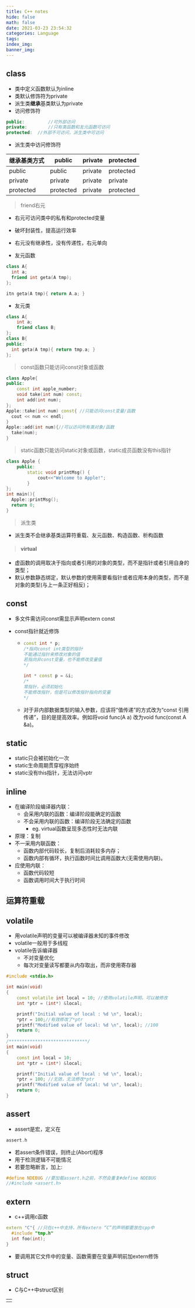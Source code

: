 ```yaml
---
title: C++ notes
hide: false
math: false
date: 2021-03-23 23:54:32
categories: Language
tags:
index_img:
banner_img:
---
```


## class

* 类中定义函数默认为inline
* 类默认修饰符为private
* 派生类**继承**基类默认为private
* 访问修饰符

```c++
public:			//可外部访问
private: 		//只有类函数和友元函数可访问
protected:	//外部不可访问，派生类中可访问
```

* 派生类中访问修饰符

| 继承基类方式 | public    | private | protected |
| ------------ | --------- | ------- | --------- |
| public       | public    | private | protected |
| private      | private   | private | private   |
| protected    | protected | private | protected |

> friend右元

* 右元可访问类中的私有和protected变量

* 破坏封装性，提高运行效率
* 右元没有继承性，没有传递性，右元单向
* 友元函数

```c++
class A{
  int a;
  friend int geta(A tmp);
};

itn geta(A tmp){ return A.a; }
```

* 友元类

```c++
class A{
	int a;
	friend class B;
};
class B{
public:
  int geta(A tmp){ return tmp.a; }
};
```

> const函数只能访问const对象或函数

```c++
class Apple{
public:
    const int apple_number;
    void take(int num) const;
    int add(int num);
};
Apple::take(int num) const{ //只能访问const变量/函数
  cout << num << endl;
}
Apple::add(int num){//可以访问所有类对象/函数
  take(num);
}
```

> static函数只能访问static对象或函数，static成员函数没有this指针

```c++
class Apple { 
    public:
        static void printMsg() {
            cout<<"Welcome to Apple!"; 
        }
};
int main(){
  Apple::printMsg();
  return 0;
}
```

> 派生类

* 派生类不会继承基类运算符重载、友元函数、构造函数、析构函数

> #### virtual

* 虚函数的调用取决于指向或者引用的对象的类型，而不是指针或者引用自身的类型；
* 默认参数静态绑定，默认参数的使用需要看指针或者应用本身的类型，而不是对象的类型(与上一条正好相反)；

## const

* 多文件需访问const需显示声明extern const

* const指针就近修饰

  * ```c++
    const int * p; 
    /*指向const int类型的指针
    不能通过指针来修改对象的值
    若指向非const变量，也不能修改变量值
    */
    
    int * const p = &i;
    /*
    常指针，必须初始化
    不能修改指针，但是可以修改指针指向的变量
    */
    ```

  * 对于非内部数据类型的输入参数，应该将“值传递”的方式改为“const 引用传递”，目的是提高效率。例如将void func(A a) 改为void func(const A &a)。

## static

* static只会被初始化一次
* static生命周期贯穿程序始终
* static没有this指针，无法访问vptr

## inline

* 在编译阶段编译器内联：
  * 会采用内联的函数：编译阶段能确定的函数
  * 不会采用内联的函数：编译阶段无法确定的函数
    * eg. virtual函数呈现多态性时无法内联
* 原理：复制
* 不一采用内联函数：
  * 函数内部代码较长，复制后消耗较多内存；
  * 函数内部有循环，执行函数时间比调用函数大(无需使用内联)。
* 应使用内联：
  * 函数代码较短
  * 函数调用时间大于执行时间

## 运算符重载

## volatile

* 用volatile声明的变量可以被编译器未知的事件修改
* volatile一般用于多线程
* volatile告诉编译器
  * 不对变量优化
  * 每次对变量读写都要从内存取出，而非使用寄存器

```c++
#include <stdio.h>

int main(void)
{
    const volatile int local = 10; //使用volatile声明，可以被修改
    int *ptr = (int*) &local;

    printf("Initial value of local : %d \n", local);
    *ptr = 100;//有效修改了*ptr
    printf("Modified value of local: %d \n", local); //100
    return 0;
}
/******************************/
int main(void)
{
    const int local = 10;
    int *ptr = (int*) &local;

    printf("Initial value of local : %d \n", local);
    *ptr = 100; //无效，无法修改*ptr
    printf("Modified value of local: %d \n", local);
    return 0;
}
```

## assert

* assert是宏，定义在 

```c
assert.h
```

* 若assert条件错误，则终止(Abort)程序
* 用于检测逻辑不可能情况
* 若要忽略断言，加上:

```c
#define NDEBUG //要加载assert.h之前，不然会重复#define NDEBUG
//#include <assert.h>
```

## extern

* c++调用c函数

```c++
extern "C"{ //只在c++中支持，所有extern “C”的声明都要放在cpp中
  #include "tmp.h"
  int foo(int);
}
```

* 要调用其它文件中的变量、函数需要在变量声明前加extern修饰

## struct

* C与C++中struct区别

|      |
| ---- |
|      |